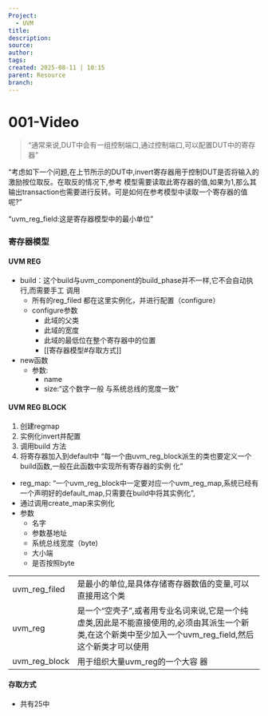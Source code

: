 ```yaml
---
Project:
  - UVM
title: 
description: 
source: 
author: 
tags: 
created: 2025-08-11 | 10:15
parent: Resource
branch:
---
```

# 001-Video

> “通常来说,DUT中会有一组控制端口,通过控制端口,可以配置DUT中的寄存器”

“考虑如下一个问题,在上节所示的DUT中,invert寄存器用于控制DUT是否将输入的激励按位取反。在取反的情况下,参考 模型需要读取此寄存器的值,如果为1,那么其输出transaction也需要进行反转。可是如何在参考模型中读取一个寄存器的值呢?”

“uvm_reg_field:这是寄存器模型中的最小单位”

### 寄存器模型
#### UVM REG
- build：这个build与uvm_component的build_phase并不一样,它不会自动执行,而需要手工 调用
	- 所有的reg_filed 都在这里实例化，并进行配置（configure）
	- configure参数
		- 此域的父类
		- 此域的宽度
		- 此域的最低位在整个寄存器中的位置
		- [[寄存器模型#存取方式]]
- new函数
	- 参数:
		- name 
		- size:“这个数字一般 与系统总线的宽度一致”

#### UVM REG BLOCK
1. 创建regmap
2. 实例化invert并配置
3. 调用build 方法
4. 将寄存器加入到default中
“每一个由uvm_reg_block派生的类也要定义一个build函数,一般在此函数中实现所有寄存器的实例 化”
- reg_map: “一个uvm_reg_block中一定要对应一个uvm_reg_map,系统已经有一个声明好的default_map,只需要在build中将其实例化”, 
- 通过调用create_map来实例化
- 参数
	- 名字
	- 参数基地址
	- 系统总线宽度（byte)
	- 大小端
	- 是否按照byte


|               |                                                                                          |
| ------------- | ---------------------------------------------------------------------------------------- |
| uvm_reg_filed | 是最小的单位,是具体存储寄存器数值的变量,可以直接用这个类                                                            |
| uvm_reg       | 是一个“空壳子”,或者用专业名词来说,它是一个纯虚类,因此是不能直接使用的,必须由其派生一个新  类,在这个新类中至少加入一个uvm_reg_field,然后这个新类才可以使用 |
| uvm_reg_block | 用于组织大量uvm_reg的一个大容 器                                                                     |

#### 存取方式
- 共有25中
